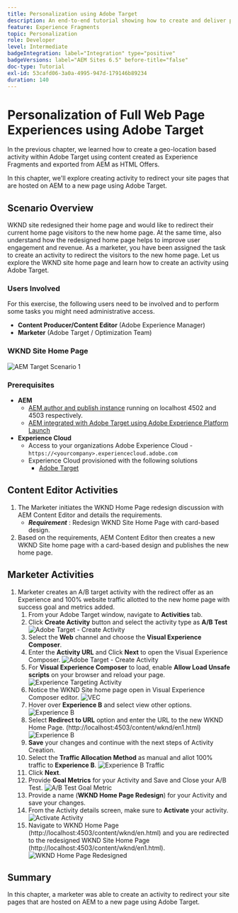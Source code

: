 ```yaml
---
title: Personalization using Adobe Target
description: An end-to-end tutorial showing how to create and deliver personalized experience using Adobe Target.
feature: Experience Fragments
topic: Personalization
role: Developer
level: Intermediate
badgeIntegration: label="Integration" type="positive"
badgeVersions: label="AEM Sites 6.5" before-title="false"
doc-type: Tutorial
exl-id: 53cafd06-3a0a-4995-947d-179146b89234
duration: 140
---
```

# Personalization of Full Web Page Experiences using Adobe Target

In the previous chapter, we learned how to create a geo-location based activity within Adobe Target using content created as Experience Fragments and exported from AEM as HTML Offers.

In this chapter, we'll explore creating activity to redirect your site pages that are hosted on AEM to a new page using Adobe Target.

## Scenario Overview

WKND site redesigned their home page and would like to redirect their current home page visitors to the new home page. At the same time, also understand how the redesigned home page helps to improve user engagement and revenue. As a marketer, you have been assigned the task to create an activity to redirect the visitors to the new home page. Let us explore the WKND site home page and learn how to create an activity using Adobe Target.

### Users Involved

For this exercise, the following users need to be involved and to perform some tasks you might need administrative access.

* **Content Producer/Content Editor** (Adobe Experience Manager)
* **Marketer** (Adobe Target / Optimization Team)

### WKND Site Home Page

 ![AEM Target Scenario 1](assets/personalization-use-case-2/aem-target-use-case-2.png)

### Prerequisites

* **AEM**
  * [AEM author and publish instance](./implementation.md#getting-aem) running on localhost 4502 and 4503 respectively.
  * [AEM integrated with Adobe Target using Adobe Experience Platform Launch](./using-launch-adobe-io.md#aem-target-using-launch-by-adobe)
* **Experience Cloud**
  * Access to your organizations Adobe Experience Cloud - `https://<yourcompany>.experiencecloud.adobe.com`
  * Experience Cloud provisioned with the following solutions
    * [Adobe Target](https://experiencecloud.adobe.com)

## Content Editor Activities

1. The Marketer initiates the WKND Home Page redesign discussion with AEM Content Editor and details the requirements.
   * ***Requirement*** : Redesign WKND Site Home Page with card-based design.
2. Based on the requirements, AEM Content Editor then creates a new WKND Site home page with a card-based design and publishes the new home page.

## Marketer Activities

1. Marketer creates an A/B target activity with the redirect offer as an Experience and 100% website traffic allotted to the new home page with success goal and metrics added.
   1. From your Adobe Target window, navigate to **Activities** tab.
   2. Click **Create Activity** button and select the activity type as **A/B Test**
    ![Adobe Target - Create Activity](assets/personalization-use-case-2/create-ab-activity.png)
   3. Select the **Web** channel and choose the **Visual Experience Composer**.
   4. Enter the **Activity URL** and Click **Next** to open the Visual Experience Composer.
    ![Adobe Target - Create Activity](assets/personalization-use-case-2/create-activity-ab-name.png)
   5. For **Visual Experience Composer** to load, enable **Allow Load Unsafe scripts** on your browser and reload your page.
    ![Experience Targeting Activity](assets/personalization-use-case-1/load-unsafe-scripts.png)
   6. Notice the WKND Site home page open in Visual Experience Composer editor.
    ![VEC](assets/personalization-use-case-2/vec.png)
   7. Hover over **Experience B** and select view other options.
    ![Experience B](assets/personalization-use-case-2/redirect-url.png)
   8. Select **Redirect to URL** option and enter the URL to the new WKND Home Page. (http://localhost:4503/content/wknd/en1.html)
    ![Experience B](assets/personalization-use-case-2/redirect-url-2.png)
   9. **Save** your changes and continue with the next steps of Activity Creation.
   10. Select the **Traffic Allocation Method** as manual and allot 100% traffic to **Experience B**.
    ![Experience B Traffic](assets/personalization-use-case-2/traffic.png)
   11. Click **Next**.
   12. Provide **Goal Metrics** for your Activity and Save and Close your A/B Test.
    ![A/B Test Goal Metric](assets/personalization-use-case-2/goal-metric.png)
   13. Provide a name (**WKND Home Page Redesign**) for your Activity and save your changes.
   14. From the Activity details screen, make sure to **Activate** your activity.
    ![Activate Activity](assets/personalization-use-case-2/ab-activate.png)
   15. Navigate to WKND Home Page (http://localhost:4503/content/wknd/en.html) and you are redirected to the redesigned WKND Site Home Page (http://localhost:4503/content/wknd/en1.html).
     ![WKND Home Page Redesigned](assets/personalization-use-case-2/WKND-home-page-redesign.png)

## Summary

In this chapter, a marketer was able to create an activity to redirect your site pages that are hosted on AEM to a new page using Adobe Target.
